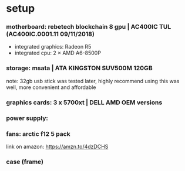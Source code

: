 # setup

### motherboard: rebetech blockchain 8 gpu | AC400IC TUL (AC400IC.0001.11 09/11/2018)
- integrated graphics: Radeon R5
- integrated cpu: 2 × AMD A6-8500P

### storage: msata | ATA KINGSTON SUV500M 120GB
note: 32gb usb stick was tested later, highly recommend using this was well, more convenient and affordable  

### graphics cards: 3 x 5700xt | DELL AMD OEM versions

### power supply: 

### fans: arctic f12 5 pack  
link on amazon: https://amzn.to/4dzDCHS

### case (frame)




